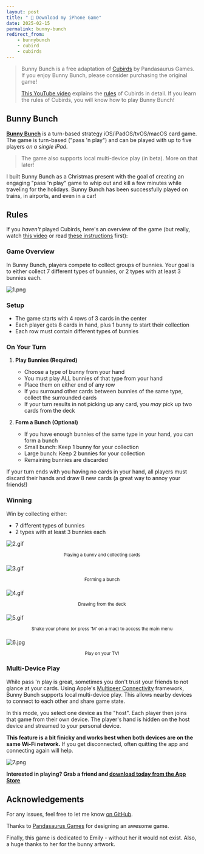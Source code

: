 ```yaml
---
layout: post
title: " 🐰 Download my iPhone Game"
date: 2025-02-15
permalink: bunny-bunch
redirect_from:
    - bunnybunch
    - cubird
    - cubirds
---
```

<!-- ![1.png]({{site.url}}/assets/resources-bunny-bunch/1.png) -->

> Bunny Bunch is a free adaptation of [Cubirds](https://pandasaurusgames.com/products/cubirds) by Pandasaurus Games.  If you enjoy Bunny Bunch, please consider purchasing the original game!
>
> [This YouTube video](https://www.youtube.com/watch?v=HUP9Rz_gHqM) explains the [rules](https://www.ultraboardgames.com/cubirds/game-rules.php) of Cubirds in detail.  If you learn the rules of Cubirds, you will know how to play Bunny Bunch!

## Bunny Bunch

[**Bunny Bunch**](https://apps.apple.com/us/app/bunny-bunch/id6739154162) is a turn-based strategy iOS/iPadOS/tvOS/macOS card game. The game is turn-based ("pass 'n play") and can be played with up to five players _on a single iPad_.

> The game also supports local multi-device play (in beta). More on that later!

I built Bunny Bunch as a Christmas present with the goal of creating an engaging "pass 'n play" game to whip out and kill a few minutes while traveling for the holidays. Bunny Bunch has been successfully played on trains, in airports, and even in a car!

## Rules

If you _haven't_ played Cubirds, here's an overview of the game (but really, watch [this video](https://www.youtube.com/watch?v=HUP9Rz_gHqM) or read [these instructions](https://www.ultraboardgames.com/cubirds/game-rules.php) first):

### Game Overview

In Bunny Bunch, players compete to collect groups of bunnies. Your goal is to either collect 7 different types of bunnies, or 2 types with at least 3 bunnies each.

![1.png]({{site.url}}/assets/resources-bunny-bunch/1.png)

### Setup
- The game starts with 4 rows of 3 cards in the center
- Each player gets 8 cards in hand, plus 1 bunny to start their collection
- Each row must contain different types of bunnies

### On Your Turn

1. **Play Bunnies (Required)**
   - Choose a type of bunny from your hand
   - You must play ALL bunnies of that type from your hand
   - Place them on either end of any row
   - If you surround other cards between bunnies of the same type, collect the surrounded cards
   - If your turn results in not picking up any card, you _may_ pick up two cards from the deck

2. **Form a Bunch (Optional)**
   - If you have enough bunnies of the same type in your hand, you can form a bunch
   - Small bunch: Keep 1 bunny for your collection
   - Large bunch: Keep 2 bunnies for your collection
   - Remaining bunnies are discarded

If your turn ends with you having no cards in your hand, all players must discard their hands and draw 8 new cards (a great way to annoy your friends!)

### Winning
Win by collecting either:
- 7 different types of bunnies
- 2 types with at least 3 bunnies each


![2.gif]({{site.url}}/assets/resources-bunny-bunch/2.gif)
<div markdown="1" style="text-align: center; margin-bottom: 20px;"><small>Playing a bunny and collecting cards</small>
</div>

![3.gif]({{site.url}}/assets/resources-bunny-bunch/3.gif)
<div markdown="1" style="text-align: center; margin-bottom: 20px;"><small>Forming a bunch</small>
</div>

![4.gif]({{site.url}}/assets/resources-bunny-bunch/4.gif)
<div markdown="1" style="text-align: center; margin-bottom: 20px;"><small>Drawing from the deck</small>
</div>

![5.gif]({{site.url}}/assets/resources-bunny-bunch/5.gif)
<div markdown="1" style="text-align: center; margin-bottom: 20px;"><small>Shake your phone (or press 'M' on a mac) to access the main menu</small>
</div>


![6.jpg]({{site.url}}/assets/resources-bunny-bunch/6.jpg)
<div markdown="1" style="text-align: center; margin-bottom: 20px;"><small>Play on your TV!</small>
</div>


### Multi-Device Play

While pass 'n play is great, sometimes you don't trust your friends to not glance at your cards.  Using Apple's [Multipeer Connectivity](https://developer.apple.com/documentation/multipeerconnectivity) framework, Bunny Bunch supports local multi-device play.  This allows nearby devices to connect to each other and share game state.

In this mode, you select one device as the "host".  Each player then joins that game from their own device.  The player's hand is hidden on the host device and streamed to your personal device.

**This feature is a bit finicky and works best when both devices are on the same Wi-Fi network.** If you get disconnected, often quitting the app and connecting again will help.

![7.png]({{site.url}}/assets/resources-bunny-bunch/7.png)


**Interested in playing?  Grab a friend and [download today from the App Store](https://apps.apple.com/us/app/bunny-bunch/id6739154162)**

## Acknowledgements

For any issues, feel free to let me know [on GitHub](https://github.com/joshspicer/bunnybunch-release).

Thanks to [Pandasaurus Games](https://pandasaurusgames.com) for designing an awesome game.

Finally, this game is dedicated to Emily - without her it would not exist.  Also, a huge thanks to her for the bunny artwork.
